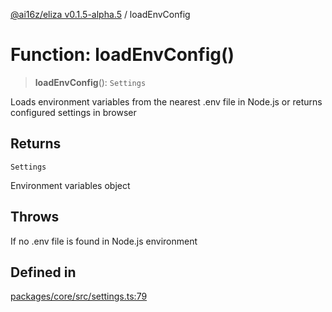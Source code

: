 [@ai16z/eliza v0.1.5-alpha.5](../index.md) / loadEnvConfig

# Function: loadEnvConfig()

> **loadEnvConfig**(): `Settings`

Loads environment variables from the nearest .env file in Node.js
or returns configured settings in browser

## Returns

`Settings`

Environment variables object

## Throws

If no .env file is found in Node.js environment

## Defined in

[packages/core/src/settings.ts:79](https://github.com/royerz2/eliza-test-textrs-main/blob/main/packages/core/src/settings.ts#L79)
